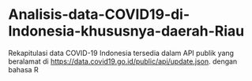 # Analisis-data-COVID19-di-Indonesia-khususnya-daerah-Riau
Rekapitulasi data COVID-19 Indonesia tersedia dalam API publik yang beralamat di https://data.covid19.go.id/public/api/update.json. dengan bahasa R
